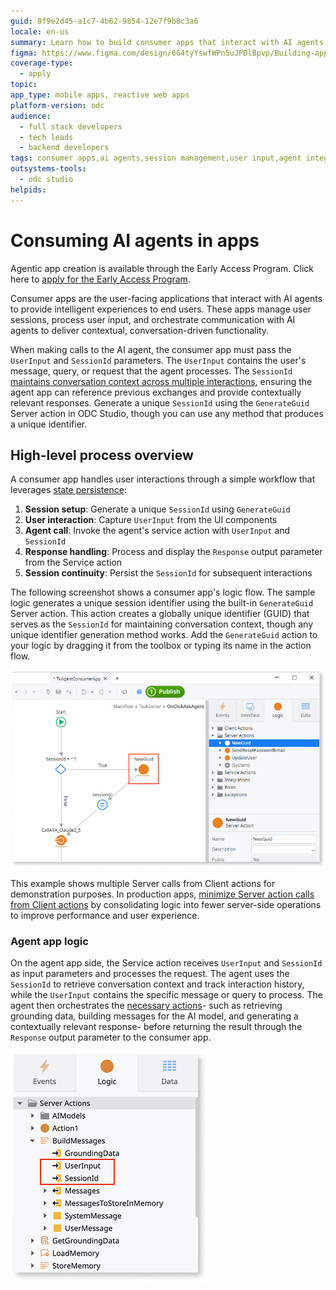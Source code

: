 ```yaml
---
guid: 8f9e2d45-a1c7-4b62-9854-12e7f9b8c3a6
locale: en-us
summary: Learn how to build consumer apps that interact with AI agents, managing user sessions and processing user input through the agent workflow.
figma: https://www.figma.com/design/6G4tyYswfWPn5uJPDlBpvp/Building-apps?node-id=7613-159&p=f&t=JTOV8cE34sR9mPPz-0
coverage-type:
  - apply
topic:
app_type: mobile apps, reactive web apps
platform-version: odc
audience:
  - full stack developers
  - tech leads
  - backend developers
tags: consumer apps,ai agents,session management,user input,agent integration
outsystems-tools:
  - odc studio
helpids: 
---
```


# Consuming AI agents in apps

<div class="info" markdown="1">

Agentic app creation is available through the Early Access Program. Click here to [apply for the Early Access Program](https://www.outsystems.com/low-code-platform/agentic-ai-workbench/eap-agent-workbench/). 

</div>

Consumer apps are the user-facing applications that interact with AI agents to provide intelligent experiences to end users. These apps manage user sessions, process user input, and orchestrate communication with AI agents to deliver contextual, conversation-driven functionality.

 When making calls to the AI agent, the consumer app must pass the `UserInput` and `SessionId` parameters. The `UserInput` contains the user's message, query, or request that the agent processes. The `SessionId` [maintains conversation context across multiple interactions](agentic-apps.md#state-persistence), ensuring the agent app can reference previous exchanges and provide contextually relevant responses. Generate a unique `SessionId` using the `GenerateGuid` Server action in ODC Studio, though you can use any method that produces a unique identifier.

## High-level process overview

A consumer app handles user interactions through a simple workflow that leverages [state persistence](agentic-apps.md#state-persistence):

1. **Session setup**: Generate a unique `SessionId` using `GenerateGuid`
1. **User interaction**: Capture `UserInput` from the UI components  
1. **Agent call**: Invoke the agent's service action with `UserInput` and `SessionId`
1. **Response handling**: Process and display the `Response` output parameter from the Service action
1. **Session continuity**: Persist the `SessionId` for subsequent interactions

The following screenshot shows a consumer app's logic flow. The sample logic generates a unique session identifier using the built-in `GenerateGuid` Server action. This action creates a globally unique identifier (GUID) that serves as the `SessionId` for maintaining conversation context, though any unique identifier generation method works. Add the `GenerateGuid` action to your logic by dragging it from the toolbox or typing its name in the action flow.

![Consumer app workflow diagram showing the interaction between user input, session management, and AI agent communication](images/consumer-app-ai-odcs.png "Consumer App Workflow")

<div class="info" markdown="1">

This example shows multiple Server calls from Client actions for demonstration purposes. In production apps, [minimize Server action calls from Client actions](../logic/best-practices-logic.md#avoid-multiple-server-calls-in-a-client-action-flow) by consolidating logic into fewer server-side operations to improve performance and user experience.

</div>

### Agent app logic

On the agent app side, the Service action receives `UserInput` and `SessionId` as input parameters and processes the request. The agent uses the `SessionId` to retrieve conversation context and track interaction history, while the `UserInput` contains the specific message or query to process. The agent then orchestrates the [necessary actions](create-agent.md)- such as retrieving grounding data, building messages for the AI model, and generating a contextually relevant response- before returning the result through the `Response` output parameter to the consumer app.

![Agent app workflow](images/agent-app-logic-odcs.png "Agent app sample logic")
